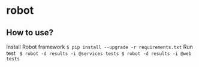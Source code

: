 # robot

## How to use?
Install Robot framework
	```
	$ pip install --upgrade -r requirements.txt
	```
Run test 
	``` 
	$ robot -d results -i @services tests
    $ robot -d results -i @web tests
	```
